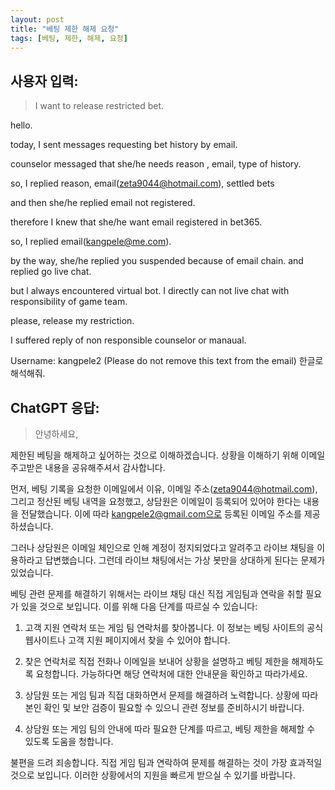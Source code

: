 ```yaml
---
layout: post
title: "베팅 제한 해제 요청"
tags: [베팅, 제한, 해제, 요청]
---
```


## 사용자 입력:
> I want to release restricted bet.

hello.

today, I sent messages requesting bet history by email.

counselor messaged that she/he needs reason , email, type of history.

so, I replied reason, email(zeta9044@hotmail.com), settled bets

and then she/he replied email not registered.

therefore I knew that she/he want email registered in bet365.

so, I replied email(kangpele@me.com).

by the way, she/he replied you suspended because of email chain. and replied go live chat.

but l always encountered virtual bot. I directly can not live chat with responsibility of game team.

please, release my restriction.

I suffered reply of non responsible counselor or manaual.


Username: kangpele2 (Please do not remove this text from the email)
한글로 해석해줘.

## ChatGPT 응답:
> 안녕하세요,

제한된 베팅을 해제하고 싶어하는 것으로 이해하겠습니다. 상황을 이해하기 위해 이메일 주고받은 내용을 공유해주셔서 감사합니다.

먼저, 베팅 기록을 요청한 이메일에서 이유, 이메일 주소(zeta9044@hotmail.com), 그리고 정산된 베팅 내역을 요청했고, 상담원은 이메일이 등록되어 있어야 한다는 내용을 전달했습니다. 이에 따라 kangpele2@gmail.com으로 등록된 이메일 주소를 제공하셨습니다.

그러나 상담원은 이메일 체인으로 인해 계정이 정지되었다고 알려주고 라이브 채팅을 이용하라고 답변했습니다. 그런데 라이브 채팅에서는 가상 봇만을 상대하게 된다는 문제가 있었습니다.

베팅 관련 문제를 해결하기 위해서는 라이브 채팅 대신 직접 게임팀과 연락을 취할 필요가 있을 것으로 보입니다. 이를 위해 다음 단계를 따르실 수 있습니다:

1. 고객 지원 연락처 또는 게임 팀 연락처를 찾아봅니다. 이 정보는 베팅 사이트의 공식 웹사이트나 고객 지원 페이지에서 찾을 수 있어야 합니다.

2. 찾은 연락처로 직접 전화나 이메일을 보내어 상황을 설명하고 베팅 제한을 해제하도록 요청합니다. 가능하다면 해당 연락처에 대한 안내문을 확인하고 따라가세요.

3. 상담원 또는 게임 팀과 직접 대화하면서 문제를 해결하려 노력합니다. 상황에 따라 본인 확인 및 보안 검증이 필요할 수 있으니 관련 정보를 준비하시기 바랍니다.

4. 상담원 또는 게임 팀의 안내에 따라 필요한 단계를 따르고, 베팅 제한을 해제할 수 있도록 도움을 청합니다.

불편을 드려 죄송합니다. 직접 게임 팀과 연락하여 문제를 해결하는 것이 가장 효과적일 것으로 보입니다. 이러한 상황에서의 지원을 빠르게 받으실 수 있기를 바랍니다.

